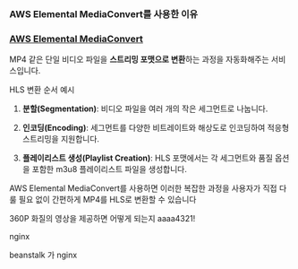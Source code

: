 ### AWS Elemental MediaConvert를 사용한 이유
### [AWS Elemental MediaConvert](https://aws.amazon.com/ko/mediaconvert/)

MP4 같은 단일 비디오 파일을 **스트리밍 포맷으로 변환**하는 과정을 자동화해주는 서비스입니다.

HLS 변환 순서 예시

1. **분할(Segmentation)**: 비디오 파일을 여러 개의 작은 세그먼트로 나눕니다.
    
2. **인코딩(Encoding)**: 세그먼트를 다양한 비트레이트와 해상도로 인코딩하여 적응형 스트리밍을 지원합니다.
    
3. **플레이리스트 생성(Playlist Creation)**: HLS 포맷에서는 각 세그먼트와 품질 옵션을 포함한 m3u8 플레이리스트 파일을 생성합니다.
    

AWS Elemental MediaConvert를 사용하면 이러한 복잡한 과정을 사용자가 직접 다룰 필요 없이 간편하게 MP4를 HLS로 변환할 수 있습니다

360P 화질의 영상을 제공하면 어떻게 되는지
aaaa4321!


nginx 

beanstalk 가 nginx
